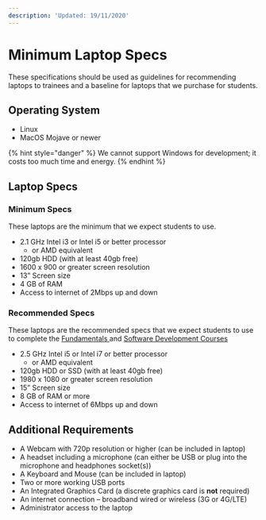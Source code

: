 ```yaml
---
description: 'Updated: 19/11/2020'
---
```


# Minimum Laptop Specs

These specifications should be used as guidelines for recommending laptops to trainees and a baseline for laptops that we purchase for students.

## Operating System

* Linux&#x20;
* MacOS Mojave or newer

{% hint style="danger" %}
We cannot support Windows for development; it costs too much time and energy.
{% endhint %}

## Laptop Specs



### Minimum Specs

These laptops are the minimum that we expect students to use.

* 2.1 GHz Intel i3 or Intel i5 or better processor
  * or AMD equivalent
* 120gb HDD (with at least 40gb free)
* 1600 x 900 or greater screen resolution
* 13” Screen size
* 4 GB of RAM
* Access to internet of 2Mbps up and down

### Recommended Specs

These laptops are the recommended specs that we expect students to use to complete the [Fundamentals ](../../../archive/archived-pages/fundamentals/)and [Software Development Courses](../../../trainees/full-stack-course/)

* 2.5 GHz Intel i5 or Intel i7 or better processor
  * or AMD equivalent
* 120gb HDD or SSD (with at least 40gb free)
* 1980 x 1080 or greater screen resolution
* 15” Screen size
* 8 GB of RAM or more
* Access to internet of 6Mbps up and down

## Additional Requirements

* A Webcam with 720p resolution or higher (can be included in laptop)
* A headset including a microphone (can either be USB or plug into the microphone and headphones socket(s))
* A Keyboard and Mouse (can be included in laptop)
* Two or more working USB ports
* An Integrated Graphics Card (a discrete graphics card is **not** required)
* An internet connection – broadband wired or wireless (3G or 4G/LTE)
* Administrator access to the laptop
